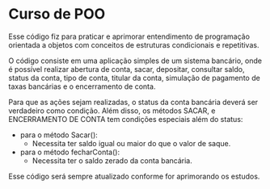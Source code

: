 # Curso de POO

Esse código fiz para praticar e aprimorar entendimento de programação orientada a objetos com conceitos de estruturas condicionais e repetitivas.

O código consiste em uma aplicação simples de um sistema bancário, onde é possível realizar abertura de conta, sacar, depositar, consultar saldo, status da conta, tipo de conta, titular da conta, simulação de pagamento de taxas bancárias e o encerramento de conta.

Para que as ações sejam realizadas, o status da conta bancária deverá ser verdadeiro como condição. Além disso, os métodos SACAR, e ENCERRAMENTO DE CONTA tem condições especiais além do status:
- para o método Sacar():
  - Necessita ter saldo igual ou maior do que o valor de saque.
- para o método fecharConta():
  - Necessita  ter o saldo zerado da conta bancária.
 
Esse código será sempre atualizado conforme for aprimorando os estudos.
